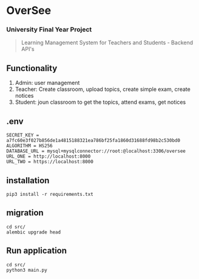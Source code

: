 # OverSee

### University Final Year Project 
> Learning Management System for Teachers and Students - Backend API's

## Functionality
1. Admin: user management
2. Teacher: Create classroom, upload topics, create simple exam, create notices
3. Student: joun classroom to get the topics, attend exams, get notices  

## .env
```
SECRET_KEY = a7fc60e3f027b856de1a4815188321ea786bf25fa1860d31688fd98b2c530bd0
ALGORITHM = HS256
DATABASE_URL = mysql+mysqlconnector://root:@localhost:3306/oversee
URL_ONE = http://localhost:8000
URL_TWO = https://localhost:8000
```

## installation

```
pip3 install -r requirements.txt
```

## migration

```
cd src/
alembic upgrade head
```

## Run application

```
cd src/
python3 main.py
```
